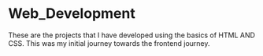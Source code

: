 # Web_Development
These are the projects that I have developed using the basics of HTML AND CSS. This was my initial journey towards the frontend journey.

